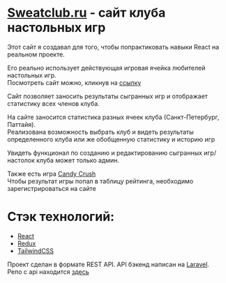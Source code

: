 #  [Sweatclub.ru](http://sweatclub.ru/ "Clik clack") - cайт клуба настольных игр

Этот сайт я создавал для того, чтобы попрактиковать навыки React на реальном проекте.

Его реально использует действующая игровая ячейка любителей настольных игр.  
Посмотреть сайт можно, кликнув на [ссылку](https://sweatclub.ru/)

Сайт позволяет заносить результаты сыгранных игр и отображает статистику всех членов клуба.

На сайте заносится статистика разных ячеек клуба (Санкт-Петербург, Паттайя).  
Реализована возможность выбрать клуб и видеть результаты определенного клуба или же обобщенную статистику и историю игр

Увидеть функционал по созданию и редактированию сыгранных игр/настолок клуба может только админ.

Также есть игра [Candy Crush](https://sweatclub.ru/candy-crush)  
Чтобы результат игры попал в таблицу рейтинга, необходимо зарегистрироваться на сайте

# Стэк технологий:
- [React](https://reactjs.org/)
- [Redux](https://redux.js.org/)
- [TailwindCSS](https://tailwindcss.com/)

Проект сделан в формате REST API. API бэкенд написан на [Laravel](https://laravel.com/).  
Репо с api находится [здесь](https://github.com/PttRulez/sweatclub-backend)
